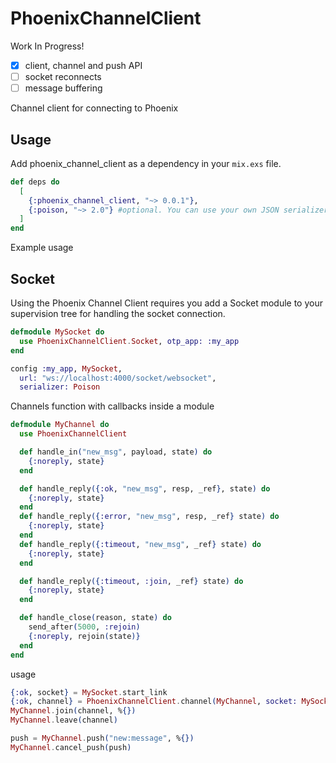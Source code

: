 # PhoenixChannelClient

Work In Progress!
- [x] client, channel and push API
- [ ] socket reconnects
- [ ] message buffering

Channel client for connecting to Phoenix

## Usage

Add phoenix_channel_client as a dependency in your `mix.exs` file.

```elixir
def deps do
  [
    {:phoenix_channel_client, "~> 0.0.1"},
    {:poison, "~> 2.0"} #optional. You can use your own JSON serializer
  ]
end
```

Example usage
## Socket
Using the Phoenix Channel Client requires you add a Socket module to your supervision tree for handling the socket connection.
```elixir
defmodule MySocket do
  use PhoenixChannelClient.Socket, otp_app: :my_app
end
```

```elixir
config :my_app, MySocket,
  url: "ws://localhost:4000/socket/websocket",
  serializer: Poison  
```

Channels function with callbacks inside a module
```elixir
defmodule MyChannel do
  use PhoenixChannelClient

  def handle_in("new_msg", payload, state) do
    {:noreply, state}
  end  

  def handle_reply({:ok, "new_msg", resp, _ref}, state) do
    {:noreply, state}
  end
  def handle_reply({:error, "new_msg", resp, _ref} state) do
    {:noreply, state}
  end
  def handle_reply({:timeout, "new_msg", _ref} state) do
    {:noreply, state}
  end

  def handle_reply({:timeout, :join, _ref} state) do
    {:noreply, state}
  end

  def handle_close(reason, state) do
    send_after(5000, :rejoin)
    {:noreply, rejoin(state)}
  end
end
```

usage
```elixir
{:ok, socket} = MySocket.start_link
{:ok, channel} = PhoenixChannelClient.channel(MyChannel, socket: MySocket, topic: "rooms:lobby")
MyChannel.join(channel, %{})
MyChannel.leave(channel)

push = MyChannel.push("new:message", %{})
MyChannel.cancel_push(push)
```
